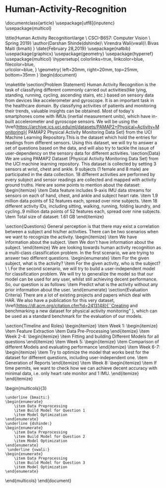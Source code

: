 # Human-Activity-Recognition
\documentclass{article}
\usepackage[utf8]{inputenc}
\usepackage{multicol}

\title{Human Activity Recognition\large \\ CSCI-B657: Computer Vision \\ Spring 2019}
\author{Darshan Shinde(dshinde)\\ Virendra Wali(vwali)\\  Bivas Maiti (bmaiti) }
\date{February 28,2019}
\usepackage{natbib}
\usepackage{graphicx}
\usepackage{geometry}
\usepackage{hyperref}
\usepackage{multicol}
\hypersetup{
    colorlinks=true,
    linkcolor=blue,
    filecolor=blue,      
    urlcolor=blue,
}
 \geometry{
 left=20mm,
 right=20mm,
 top=25mm,
 bottom=35mm
 }
\begin{document}

\maketitle
\section{Problem Statement}
Human Activity Recognition is the task of classifying different commonly carried out activities(like lying, standing, running, cycling, ascending stairs, etc.) based on sensory data from devices like accelerometer and gyroscope. It is an important task in the healthcare domain. By classifying activities of patients and monitoring their trends, valuable insights can be obtained. Most of today's smartphones come with IMUs (inertial measurement units), which have in-built accelerometer and gyroscope sensors. 
 We will be using the \href{https://archive.ics.uci.edu/ml/datasets/PAMAP2+Physical+Activity+Monitoring}{ PAMAP2 Physical Activity Monitoring Data Set} from the UCI Machine Learning Repository.This is the dataset which hold the entries for readings from different sensors. Using this dataset, we will try to answer a set of questions based on the data, and will also try to tackle the issue of user-dependency on the sensory data for different activities. 
\section{Data}
We are using PAMAP2 Dataset (Physical Activity Monitoring Data Set) from the UCI machine learning repository. This dataset is collected by setting 3 sensors at wrist, chest and ankle. 9 subjects (1 female and 8 male) are participated in the data collection. 18 different activities are performed by every subject and sensor readings are collected and mapped with activity ground truths.
Here are some points to mention about the dataset:
\begin{itemize}
    \item Data feature includes 9-axis IMU data streams for sensors on each of hand, chest, and ankle and subject heart rate.
    \item 1.9 million data points of 52 features each, spread over nine subjects.
    \item 18 different activity IDs, including sitting, walking, running, folding laundry, and cycling..9 million data points of 52 features each, spread over nine subjects.
    \item Total size of dataset: 1.61 GB
\end{itemize}

\section{Questions}
General perception is that there may exist a correlation between a subject and his/her activities. There can be two scenarios when we want to recognize the activity.
\begin{itemize}
    \item We have information about the subject.
    \item We don't have information about the subject.
\end{itemize}
We are looking towards human activity recognition as a multi-class classification problem. In the first scenario, we are trying to answer two different questions.
\begin{enumerate}
    \item For the given subject, what is the activity?
    \item For the given activity, who is the subject? 
    \\ \\
    For the second scenario, we will try to build a user-independent model for classification problem. We will try to generalize the model so that our model can be used for any user, whilst still achieving decent performance. So, our question is as follows:
    \item  Predict what is the activity without any prior information about the user.
\end{enumerate}
\section{Evaluation Criteria}
There are a lot of existing projects and papers which deal with HAR. We also have a publication for this very dataset, \href{https://dl.acm.org/citation.cfm?id=2413148}{``Creating and benchmarking a new dataset for physical activity monitoring" }, which can be used as a standard benchmark for the evaluation of our models.


\section{Timeline and Roles}
\begin{itemize}
    \item Week 1:
    \begin{itemize}
        \item Feature Extraction 
        \item Data Pre-Processing
    \end{itemize}
    \item Week 2-4:
    \begin{itemize}
        \item Fitting and building Different Models for all questions
    \end{itemize}
    \item Week 5:
    \begin{itemize}
        \item Comparison of different Models and evaluating performance
    \end{itemize}
    \item Week 6-7:
    \begin{itemize}
        \item Try to optimize the model that works best for the dataset for different questions, including user-independent one. 
        \item Generation of Reports
    \end{itemize}
    \item Week 8:
    \begin{itemize}
        \item If time permits, we want to check how we can achieve decent accuracy with minimal data, i.e. only heart rate monitor and 1 IMU.
    \end{itemize}
\end{itemize}

\begin{multicols}{3}

    \underline {bmaiti:} 
    \begin{enumerate}
        \item Data Preprocessing
        \item Build Model for Question 1
        \item Model Optimization
    \end{enumerate}
    \underline {dshinde:} 
    \begin{enumerate}
        \item Data Preprocessing
        \item Build Model for Question 2
        \item Model Optimization
    \end{enumerate}
     \underline {vwali:} 
    \begin{enumerate}
        \item Data Preprocessing
        \item Build Model for Question 3
        \item Model Optimization
    \end{enumerate}

\end{multicols}
\end{document}

